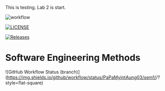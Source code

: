 This is testing.
Lab 2 is start.



![workflow](https://github.com/PaPaMyintAung03/sem1/actions/workflows/main.yml/badge.svg)

[![LICENSE](https://img.shields.io/github/license/PaPaMyintAung03/sem.svg?style=flat-square)](https://github.com/PaPaMyintAung03/sem1/blob/master/LICENSE)

[![Releases](https://img.shields.io/github/release/PaPaMyintAung03/sem/all.svg?style=flat-square)](https://github.com/PaPaMyintAung03/sem1/releases)


# Software Engineering Methods
![GitHub Workflow Status (branch)](https://img.shields.io/github/workflow/status/PaPaMyintAung03/sem1/<action name taken from main.yml>/<branch>?style=flat-square)
